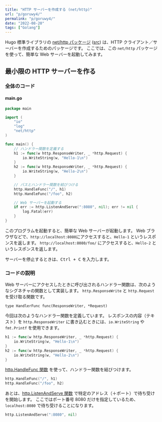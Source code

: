 ```yaml
---
title: "HTTP サーバーを作成する (net/http)"
url: "p/goruwy4/"
permalink: "p/goruwy4/"
date: "2022-08-20"
tags: ["Golang"]
---
```


Hugo 標準ライブラリの [net/http パッケージ](https://pkg.go.dev/net/http) ([src](https://cs.opensource.google/go/go/+/master:src/net/http/)) は、HTTP クライアント／サーバーを作成するためのパッケージです。
ここでは、この `net/http` パッケージを使って、簡単な Web サーバーを起動してみます。


最小限の HTTP サーバーを作る
----

### 全体のコード

#### main.go

```go
package main

import (
	"io"
	"log"
	"net/http"
)

func main() {
	// ハンドラー関数を定義する
	h1 := func(w http.ResponseWriter, _ *http.Request) {
		io.WriteString(w, "Hello-1\n")
	}
	h2 := func(w http.ResponseWriter, _ *http.Request) {
		io.WriteString(w, "Hello-2\n")
	}

	// パスとハンドラー関数を結びつける
	http.HandleFunc("/", h1)
	http.HandleFunc("/foo", h2)

	// Web サーバーを起動する
	if err := http.ListenAndServe(":8080", nil); err != nil {
		log.Fatal(err)
	}
}
```

このプログラムを起動すると、簡単な Web サーバーが起動します。
Web ブラウザなどで、`http://localhost:8080`にアクセスすると、`Hello-1` というレスポンスを返します。
`http://localhost:8080/foo/` にアクセスすると、`Hello-2` というレスポンスを返します。

サーバーを停止するときは、<kbd>Ctrl + C</kbd> を入力します。

### コードの説明

Web サーバーにアクセスしたときに呼び出されるハンドラー関数は、次のようなシグネチャの関数として実装します。
`http.ResponseWrite` と `http.Request` を受け取る関数です。

```
type HandlerFunc func(ResponseWriter, *Request)
```

今回は次のようなハンドラー関数を定義しています。
レスポンスの内容（テキスト）を `http.ResponseWriter` に書き込むときには、`io.WriteString` や `fmt.Printf` を使用できます。

```go
h1 := func(w http.ResponseWriter, _ *http.Request) {
	io.WriteString(w, "Hello-1\n")
}
h2 := func(w http.ResponseWriter, _ *http.Request) {
	io.WriteString(w, "Hello-2\n")
}
```

[http.HandleFunc 関数](https://pkg.go.dev/net/http#HandleFunc) を使って、ハンドラー関数を結びつけます。

```go
http.HandleFunc("/", h1)
http.HandleFunc("/foo", h2)
```

あとは、[http.ListenAndServe 関数](https://pkg.go.dev/net/http#ListenAndServe) で特定のアドレス（＋ポート）で待ち受けを開始します。
ここではポート番号 8080 だけを指定しているため、`localhost:8080` で待ち受けることになります。

```go
http.ListenAndServe(":8080", nil)
```

